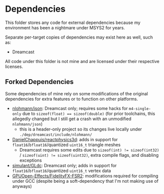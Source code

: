 # Dependencies

This folder stores any code for external dependencies because my environment has been a nightmare under MSYS2 for years.

Separate per-target copies of dependencies may exist here as well, such as:
* Dreamcast

All code under this folder is not mine and are licensed under their respective licenses.

## Forked Dependencies

Some dependencies of mine rely on some modifications of the original dependencies for extra features or to function on other platforms.

* [nlohmann/json](https://github.com/nlohmann/json): Dreamcast only; requires some hacks for `m4-single-only` due to `sizeof(float) == sizeof(double)` (for prior toolchains, this allegedly changed but I still get a crash with an unmodified `nlohmann/json`)
	* this is a header-only project so its changes live locally under `./dep/dreamcast/include/nlohmann/`
* [DanielChappuis/reactphysics3d](https://git.ecker.tech/ecker/reactphysics3d): adds in support for `float16`/`bfloat16`/quantized `uint16_t` triangle meshes
	* Dreamcast requires some edits due to `sizeof(int) != sizeof(int32)` / `sizeof(uint) != sizeof(uint32)`, extra compile flags, and disabling exceptions
* [simulant/GLdc](https://git.ecker.tech/ecker/GLdc/): Dreamcast only; adds in support for `float16`/`bfloat16`/quantized `uint16_t` vertex data
* [GPUOpen-Effects/FidelityFX-FSR2](https://git.ecker.tech/ecker/FidelityFX-FSR2): modifications required for compiling under GCC (despite being a soft-dependency that I'm not making use of anyways)